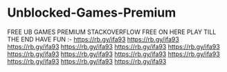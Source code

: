 # Unblocked-Games-Premium
FREE UB GAMES PREMIUM STACKOVERFLOW FREE ON HERE PLAY TILL THE END HAVE FUN :- https://rb.gy/ifa93 https://rb.gy/ifa93 https://rb.gy/ifa93 https://rb.gy/ifa93 https://rb.gy/ifa93 https://rb.gy/ifa93 https://rb.gy/ifa93 https://rb.gy/ifa93 https://rb.gy/ifa93 https://rb.gy/ifa93 https://rb.gy/ifa93 https://rb.gy/ifa93 https://rb.gy/ifa93 
